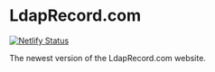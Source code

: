 # LdapRecord.com

[![Netlify Status](https://api.netlify.com/api/v1/badges/8760ffa4-9c05-4c31-8e57-f0b86201140d/deploy-status)](https://app.netlify.com/sites/stupefied-beaver-4535d2/deploys)

The newest version of the LdapRecord.com website.
